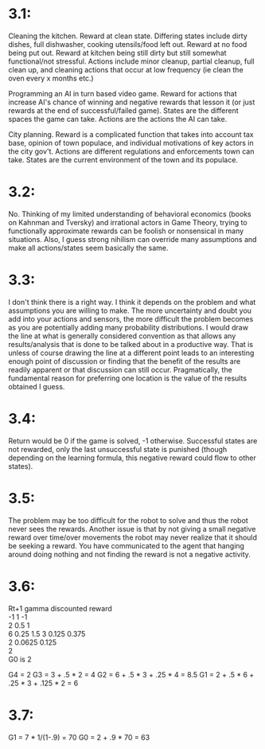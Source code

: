 # 3.1:	
Cleaning the kitchen. Reward at clean state. Differing states include dirty dishes, full dishwasher, cooking utensils/food left out. Reward at no food being put out. Reward at kitchen being still dirty but still somewhat functional/not stressful. Actions include minor cleanup, partial cleanup, full clean up, and cleaning actions that occur at low frequency (ie clean the oven every x months etc.)
	
Programming an AI in turn based video game. Reward for actions that increase AI's chance of winning and negative rewards that lesson it (or just rewards at the end of successful/failed game). States are the different spaces the game can take. Actions are the actions the AI can take.
	
City planning. Reward is a complicated function that takes into account tax base, opinion of town populace, and individual motivations of key actors in the city gov't. Actions are different regulations and enforcements town can take. States are the current environment of the town and its populace.

# 3.2:
No. Thinking of my limited understanding of behavioral economics (books on Kahnman and Tversky) and irrational actors in Game Theory, trying to functionally approximate rewards can be foolish or nonsensical in many situations. Also, I guess strong nihilism can override many assumptions and make all actions/states seem basically the same.

# 3.3:
I don't think there is a right way. I think it depends on the problem and what assumptions you are willing to make. The more uncertainty and doubt you add into your actions and sensors, the more difficult the problem becomes as you are potentially adding many probability distributions. I would draw the line at what is generally considered convention as that allows any results/analysis that is done to be talked about in a productive way. That is unless of course drawing the line at a different point leads to an interesting enough point of discussion or finding that the benefit of the results are readily apparent or that discussion can still occur. Pragmatically, the fundamental reason for preferring one location is the value of the results obtained I guess.

# 3.4:
Return would be 0 if the game is solved, -1 otherwise. Successful states are not rewarded, only the last unsuccessful state is punished (though depending on the learning formula, this negative reward could flow to other states).

# 3.5:
The problem may be too difficult for the robot to solve and thus the robot never sees the rewards. Another issue is that by not giving a small negative reward over time/over movements the robot may never realize that it should be seeking a reward. You have communicated to the agent that hanging around doing nothing and not finding the reward is not a negative activity.

# 3.6:
Rt+1	gamma	discounted reward	
-1	1	-1	
2	0.5	1	
6	0.25	1.5	
3	0.125	0.375	
2	0.0625	0.125	
		2	
G0 is 2

G4 = 2
G3 = 3 + .5 * 2 = 4
G2 = 6 + .5 * 3 + .25 * 4 = 8.5
G1 = 2 + .5 * 6 + .25 * 3 + .125 * 2 = 6

# 3.7:
G1 = 7 * 1/(1-.9) = 70
G0 = 2 + .9 * 70 = 63
